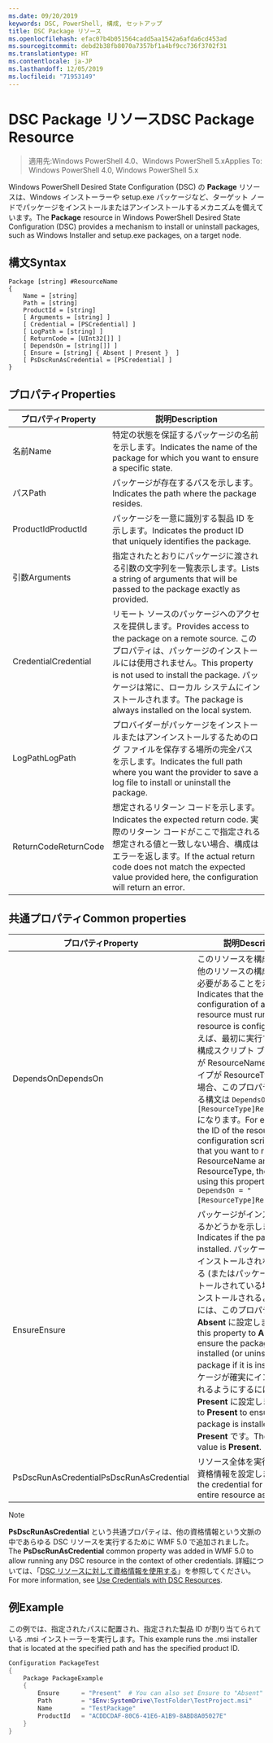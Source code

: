 ```yaml
---
ms.date: 09/20/2019
keywords: DSC, PowerShell, 構成, セットアップ
title: DSC Package リソース
ms.openlocfilehash: efac07b4b051564cadd5aa1542a6afda6cd453ad
ms.sourcegitcommit: debd2b38fb8070a7357bf1a4bf9cc736f3702f31
ms.translationtype: HT
ms.contentlocale: ja-JP
ms.lasthandoff: 12/05/2019
ms.locfileid: "71953149"
---
```

# <a name="dsc-package-resource"></a><span data-ttu-id="95f3e-103">DSC Package リソース</span><span class="sxs-lookup"><span data-stu-id="95f3e-103">DSC Package Resource</span></span>

> <span data-ttu-id="95f3e-104">適用先:Windows PowerShell 4.0、Windows PowerShell 5.x</span><span class="sxs-lookup"><span data-stu-id="95f3e-104">Applies To: Windows PowerShell 4.0, Windows PowerShell 5.x</span></span>

<span data-ttu-id="95f3e-105">Windows PowerShell Desired State Configuration (DSC) の **Package** リソースは、Windows インストーラーや setup.exe パッケージなど、ターゲット ノードでパッケージをインストールまたはアンインストールするメカニズムを備えています。</span><span class="sxs-lookup"><span data-stu-id="95f3e-105">The **Package** resource in Windows PowerShell Desired State Configuration (DSC) provides a mechanism to install or uninstall packages, such as Windows Installer and setup.exe packages, on a target node.</span></span>

## <a name="syntax"></a><span data-ttu-id="95f3e-106">構文</span><span class="sxs-lookup"><span data-stu-id="95f3e-106">Syntax</span></span>

```Syntax
Package [string] #ResourceName
{
    Name = [string]
    Path = [string]
    ProductId = [string]
    [ Arguments = [string] ]
    [ Credential = [PSCredential] ]
    [ LogPath = [string] ]
    [ ReturnCode = [UInt32[]] ]
    [ DependsOn = [string[]] ]
    [ Ensure = [string] { Absent | Present }  ]
    [ PsDscRunAsCredential = [PSCredential] ]
}
```

## <a name="properties"></a><span data-ttu-id="95f3e-107">プロパティ</span><span class="sxs-lookup"><span data-stu-id="95f3e-107">Properties</span></span>

|<span data-ttu-id="95f3e-108">プロパティ</span><span class="sxs-lookup"><span data-stu-id="95f3e-108">Property</span></span> |<span data-ttu-id="95f3e-109">説明</span><span class="sxs-lookup"><span data-stu-id="95f3e-109">Description</span></span> |
|---|---|
|<span data-ttu-id="95f3e-110">名前</span><span class="sxs-lookup"><span data-stu-id="95f3e-110">Name</span></span> |<span data-ttu-id="95f3e-111">特定の状態を保証するパッケージの名前を示します。</span><span class="sxs-lookup"><span data-stu-id="95f3e-111">Indicates the name of the package for which you want to ensure a specific state.</span></span> |
|<span data-ttu-id="95f3e-112">パス</span><span class="sxs-lookup"><span data-stu-id="95f3e-112">Path</span></span> |<span data-ttu-id="95f3e-113">パッケージが存在するパスを示します。</span><span class="sxs-lookup"><span data-stu-id="95f3e-113">Indicates the path where the package resides.</span></span> |
|<span data-ttu-id="95f3e-114">ProductId</span><span class="sxs-lookup"><span data-stu-id="95f3e-114">ProductId</span></span> |<span data-ttu-id="95f3e-115">パッケージを一意に識別する製品 ID を示します。</span><span class="sxs-lookup"><span data-stu-id="95f3e-115">Indicates the product ID that uniquely identifies the package.</span></span> |
|<span data-ttu-id="95f3e-116">引数</span><span class="sxs-lookup"><span data-stu-id="95f3e-116">Arguments</span></span> |<span data-ttu-id="95f3e-117">指定されたとおりにパッケージに渡される引数の文字列を一覧表示します。</span><span class="sxs-lookup"><span data-stu-id="95f3e-117">Lists a string of arguments that will be passed to the package exactly as provided.</span></span> |
|<span data-ttu-id="95f3e-118">Credential</span><span class="sxs-lookup"><span data-stu-id="95f3e-118">Credential</span></span> |<span data-ttu-id="95f3e-119">リモート ソースのパッケージへのアクセスを提供します。</span><span class="sxs-lookup"><span data-stu-id="95f3e-119">Provides access to the package on a remote source.</span></span> <span data-ttu-id="95f3e-120">このプロパティは、パッケージのインストールには使用されません。</span><span class="sxs-lookup"><span data-stu-id="95f3e-120">This property is not used to install the package.</span></span> <span data-ttu-id="95f3e-121">パッケージは常に、ローカル システムにインストールされます。</span><span class="sxs-lookup"><span data-stu-id="95f3e-121">The package is always installed on the local system.</span></span> |
|<span data-ttu-id="95f3e-122">LogPath</span><span class="sxs-lookup"><span data-stu-id="95f3e-122">LogPath</span></span> |<span data-ttu-id="95f3e-123">プロバイダーがパッケージをインストールまたはアンインストールするためのログ ファイルを保存する場所の完全パスを示します。</span><span class="sxs-lookup"><span data-stu-id="95f3e-123">Indicates the full path where you want the provider to save a log file to install or uninstall the package.</span></span> |
|<span data-ttu-id="95f3e-124">ReturnCode</span><span class="sxs-lookup"><span data-stu-id="95f3e-124">ReturnCode</span></span> |<span data-ttu-id="95f3e-125">想定されるリターン コードを示します。</span><span class="sxs-lookup"><span data-stu-id="95f3e-125">Indicates the expected return code.</span></span> <span data-ttu-id="95f3e-126">実際のリターン コードがここで指定される想定される値と一致しない場合、構成はエラーを返します。</span><span class="sxs-lookup"><span data-stu-id="95f3e-126">If the actual return code does not match the expected value provided here, the configuration will return an error.</span></span> |

## <a name="common-properties"></a><span data-ttu-id="95f3e-127">共通プロパティ</span><span class="sxs-lookup"><span data-stu-id="95f3e-127">Common properties</span></span>

|<span data-ttu-id="95f3e-128">プロパティ</span><span class="sxs-lookup"><span data-stu-id="95f3e-128">Property</span></span> |<span data-ttu-id="95f3e-129">説明</span><span class="sxs-lookup"><span data-stu-id="95f3e-129">Description</span></span> |
|---|---|
|<span data-ttu-id="95f3e-130">DependsOn</span><span class="sxs-lookup"><span data-stu-id="95f3e-130">DependsOn</span></span> |<span data-ttu-id="95f3e-131">このリソースを構成する前に、他のリソースの構成を実行する必要があることを示します。</span><span class="sxs-lookup"><span data-stu-id="95f3e-131">Indicates that the configuration of another resource must run before this resource is configured.</span></span> <span data-ttu-id="95f3e-132">たとえば、最初に実行するリソース構成スクリプト ブロックの ID が ResourceName で、そのタイプが ResourceType である場合、このプロパティを使用する構文は `DependsOn = "[ResourceType]ResourceName"` になります。</span><span class="sxs-lookup"><span data-stu-id="95f3e-132">For example, if the ID of the resource configuration script block that you want to run first is ResourceName and its type is ResourceType, the syntax for using this property is `DependsOn = "[ResourceType]ResourceName"`.</span></span> |
|<span data-ttu-id="95f3e-133">Ensure</span><span class="sxs-lookup"><span data-stu-id="95f3e-133">Ensure</span></span> |<span data-ttu-id="95f3e-134">パッケージがインストールされるかどうかを示します。</span><span class="sxs-lookup"><span data-stu-id="95f3e-134">Indicates if the package is installed.</span></span> <span data-ttu-id="95f3e-135">パッケージが確実にインストールされないようにする (またはパッケージがインストールされている場合はアンインストールされるようにする) には、このプロパティを **Absent** に設定します。</span><span class="sxs-lookup"><span data-stu-id="95f3e-135">Set this property to **Absent** to ensure the package is not installed (or uninstall the package if it is installed).</span></span> <span data-ttu-id="95f3e-136">パッケージが確実にインストールされるようにするには、これを **Present** に設定します。</span><span class="sxs-lookup"><span data-stu-id="95f3e-136">Set it to **Present** to ensure the package is installed.</span></span> <span data-ttu-id="95f3e-137">既定値は **Present** です。</span><span class="sxs-lookup"><span data-stu-id="95f3e-137">The default value is **Present**.</span></span> |
|<span data-ttu-id="95f3e-138">PsDscRunAsCredential</span><span class="sxs-lookup"><span data-stu-id="95f3e-138">PsDscRunAsCredential</span></span> |<span data-ttu-id="95f3e-139">リソース全体を実行するための資格情報を設定します。</span><span class="sxs-lookup"><span data-stu-id="95f3e-139">Sets the credential for running the entire resource as.</span></span> |

> [!NOTE]
> <span data-ttu-id="95f3e-140">**PsDscRunAsCredential** という共通プロパティは、他の資格情報という文脈の中であらゆる DSC リソースを実行するために WMF 5.0 で追加されました。</span><span class="sxs-lookup"><span data-stu-id="95f3e-140">The **PsDscRunAsCredential** common property was added in WMF 5.0 to allow running any DSC resource in the context of other credentials.</span></span> <span data-ttu-id="95f3e-141">詳細については、「[DSC リソースに対して資格情報を使用する](../../../configurations/runasuser.md)」を参照してください。</span><span class="sxs-lookup"><span data-stu-id="95f3e-141">For more information, see [Use Credentials with DSC Resources](../../../configurations/runasuser.md).</span></span>

## <a name="example"></a><span data-ttu-id="95f3e-142">例</span><span class="sxs-lookup"><span data-stu-id="95f3e-142">Example</span></span>

<span data-ttu-id="95f3e-143">この例では、指定されたパスに配置され、指定された製品 ID が割り当てられている .msi インストーラーを実行します。</span><span class="sxs-lookup"><span data-stu-id="95f3e-143">This example runs the .msi installer that is located at the specified path and has the specified product ID.</span></span>

```powershell
Configuration PackageTest
{
    Package PackageExample
    {
        Ensure      = "Present"  # You can also set Ensure to "Absent"
        Path        = "$Env:SystemDrive\TestFolder\TestProject.msi"
        Name        = "TestPackage"
        ProductId   = "ACDDCDAF-80C6-41E6-A1B9-8ABD8A05027E"
    }
}
```